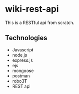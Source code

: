 # wiki-rest-api
This is a RESTful api from scratch.

## Technologies 
- Javascript
- node.js
- express.js
- ejs
- mongoose
- postman
- robo3T
- REST api

